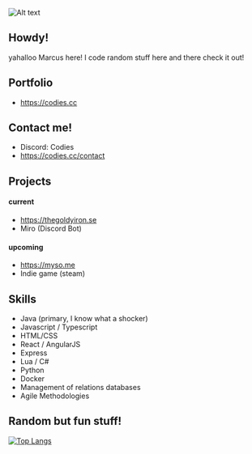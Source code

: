 ![Alt text](https://ibb.co/Rz1MjQc)

## Howdy!
yahalloo Marcus here! I code random stuff here and there check it out!

## Portfolio
- https://codies.cc

## Contact me!
- Discord: Codies
- https://codies.cc/contact

## Projects

#### current
- https://thegoldyiron.se
- Miro (Discord Bot)
  
#### upcoming
- https://myso.me
- Indie game (steam)

## Skills
- Java (primary, I know what a shocker)
- Javascript / Typescript
- HTML/CSS
- React / AngularJS
- Express
- Lua / C#
- Python
- Docker
- Management of relations databases
- Agile Methodologies

## Random but fun stuff!

[![Top Langs](https://github-readme-stats.vercel.app/api/top-langs/?username=tbfCodies)](https://github.com/anuraghazra/github-readme-stats)
